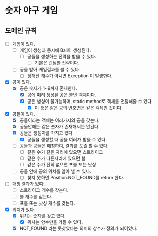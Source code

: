 # 숫자 야구 게임
## 도메인 규칙
- [ ] 게임이 있다.
  - [ ] 게임이 생성과 동시에 Ball이 생성된다.
    - [ ] 공들을 생성하는 전략을 받을 수 있다.
        - [ ] 기본은 랜덤한 전략이다.
  - [ ] 공을 받아 게임결과를 볼 수 있다.
    - [ ] 정해진 개수가 아니면 Exception 이 발생한다.
- [X] 공이 있다. 
    - [X] 공은 숫자가 1~9까지 존재한다.
        - [X] 공에 미리 생성된 공은 불변 객체이다.
        - [X] 공은 생성이 불가능하며, static method로 객체를 전달해줄 수 있다.
            - [X] 이 뜻은 같은 공의 번호면은 같은 객체인 것이다.
- [X] 공들이 있다.
    - [X] 공들이라는 객체는 여러가지의 공을 갖는다.
    - [X] 공들안에는 같은 숫자가 존재해서는 안된다.
    - [X] 공들은 생성자를 가지고 있다.
        - [X] 공들을 생성할 때 공을 여러개 받을 수 있다.
    - [ ] 공들과 공들은 매칭하여, 결과를 도출 할 수 있다.
        - [ ] 같은 수가 같은 자리에 있으면 스트라이크
        - [ ] 같은 수가 다른자리에 있으면 볼
        - [ ] 같은 수가 전혀 없으면 포볼 또는 낫싱
    - [ ] 공들 안에 공의 위치를 알아 낼 수 있다.
        - [ ] 찾지 못하면 Position.NOT_FOUND를 return 한다.
- [ ] 매칭 결과가 있다.
    - [ ] 스트라이크 개수를 갖는다.
    - [ ] 볼 개수를 갖는다.
    - [ ] 포볼 또는 낫싱 개수를 갖는다.
- [X] 위치가 있다.
    - [X] 위치는 숫자를 갖고 있다.
        - [X] 위치는 양수만을 가질 수 있다.
    - [X] NOT_FOUND 라는 못찾았다는 의미의 상수가 정의가 되어있다.